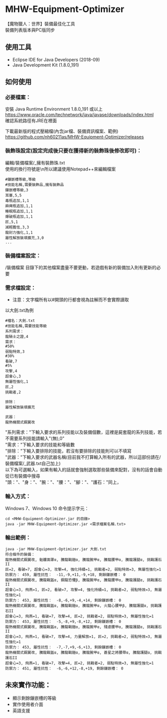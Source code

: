 # MHW-Equipment-Optimizer

【魔物獵人：世界】裝備最佳化工具\
裝備列表版本與PC版同步

## 使用工具

-	Eclipse IDE for Java Developers (2018-09)
-	Java Development Kit (1.8.0_191)

## 如何使用

### 必要檔案：

安裝 Java Runtime Environment 1.8.0_191 或以上\
https://www.oracle.com/technetwork/java/javase/downloads/index.html \
確認系統路徑有JRE在裡面

下載最新版的程式壓縮檔(內含jar檔、裝備資訊檔案、範例)\
https://github.com/nh60211as/MHW-Equipment-Optimizer/releases

### 裝飾珠設定(設定完成後只要在獲得新的裝飾珠後修改即可)：

編輯/裝備檔案/_擁有裝飾珠.txt\
使用的換行符號是\n所以建議使用Notepad++來編輯檔案
```
#鑲嵌槽等級,等級
#技能名稱,需要裝飾品,擁有裝飾品
鑲嵌槽等級,3
耳塞,5,5
毒瓶追加,1,1
麻痺瓶追加,1,1
睡眠瓶追加,1,1
爆破瓶追加,1,1
匠,5,1
減輕膽怯,3,3
龍封力強化,1,1
屬性解放裝填擴充,3,0
...
```

### 裝備檔案設定：
/裝備檔案 目錄下的其他檔案盡量不要更動，若遊戲有新的裝備加入則有更新的必要

### 需求檔設定：

* 注意：文字檔所有以#開頭的行都會視為註解而不會實際讀取

以大劍.txt為例
```
#檔名：大劍.txt
#技能名稱,需要技能等級
系列需求：
龍騎士之證,4
需求：
#50%
弱點特效,3
#30%
看破,7
#5%
攻擊,4
超會心,3
無屬性強化,1
匠,2
挑戰者,2

排除：
屬性解放裝填擴充

武器：
龍熱機關式鋼翼改

```
"系列需求："下輸入要求的系列技能以及裝備個數，這裡是屍套龍的系列技能，若不需要系列技能請輸入"(無),0"\
"需求："下輸入要求的技能和等級數\
"排除："下輸入要排除的技能，若沒有要排除的技能則可以不填寫\
"武器："下輸入要求的武器名稱(目前我不打算輸入所有的武器，所以這部份請在/裝備檔案/_武器.txt自己加上)\
以下為可選輸入，如果有輸入的話就會強制選取那些裝備來配對，沒有的話會自動從已有裝備中搜尋\
"頭："、"身："、"腕："、"腰："、"腳："、"護石："同上，

### 輸入方式：
Windows 7、Windows 10 命令提示字元：
```
cd <MHW-Equipment-Optimizer.jar 的目錄>
java -jar MHW-Equipment-Optimizer.jar <需求檔案名稱.txt>
```

### 輸出範例：
```
java -jar MHW-Equipment-Optimizer.jar 大劍.txt
符合條件的裝備：
龍熱機關式鋼翼改, 骷髏面罩α, 騰龍戰鎧α, 騰龍腕甲α, 騰龍腰甲α, 騰龍護腿α, 挑戰護石II
匠=2, 看破=7, 超會心=3, 攻擊=4, 強化持續=1, 挑戰者=2, 弱點特效=3, 無屬性強化=1
防禦力： 459, 屬性抗性：  -11,-9,+11,-9,+18, 剩餘鑲嵌槽： 0
龍熱機關式鋼翼改, 騰龍戰盔α, 鋼龍恐懼β, 騰龍腕甲α, 騰龍腰甲α, 騰龍護腿α, 挑戰護石II
超會心=3, 飛燕=1, 匠=2, 看破=7, 攻擊=4, 強化持續=1, 挑戰者=2, 弱點特效=3, 無屬性強化=1
防禦力： 453, 屬性抗性：  -8,-6,+9,-4,+14, 剩餘鑲嵌槽： 0
龍熱機關式鋼翼改, 騰龍戰盔α, 騰龍戰鎧α, 騰龍腕甲α, 火龍心腰甲β, 騰龍護腿α, 挑戰護石II
超會心=3, 飛燕=1, 看破=7, 攻擊=4, 匠=2, 挑戰者=2, 弱點特效=3, 無屬性強化=1
防禦力： 453, 屬性抗性：  -5,-8,+9,-8,+12, 剩餘鑲嵌槽： 0
龍熱機關式鋼翼改, 騰龍戰盔α, 騰龍戰鎧α, 騰龍腕甲α, 殘虐腰甲α, 騰龍護腿α, 挑戰護石II
超會心=3, 飛燕=1, 看破=7, 攻擊=4, 力量解放=1, 匠=2, 挑戰者=2, 弱點特效=3, 無屬性強化=1
防禦力： 453, 屬性抗性：  -7,-7,+9,-6,+13, 剩餘鑲嵌槽： 0
龍熱機關式鋼翼改, 騰龍戰盔α, 騰龍戰鎧α, 騰龍腕甲α, 蒼星之將腰帶α, 騰龍護腿α, 挑戰護石II
超會心=3, 飛燕=1, 看破=7, 攻擊=4, 匠=2, 挑戰者=2, 弱點特效=3, 無屬性強化=1
防禦力： 451, 屬性抗性：  -6,-6,+12,-8,+19, 剩餘鑲嵌槽： 0

```

## 未來實作功能：
* 顯示剩餘鑲嵌槽的等級
* 實作使用者介面
* 英語支援
